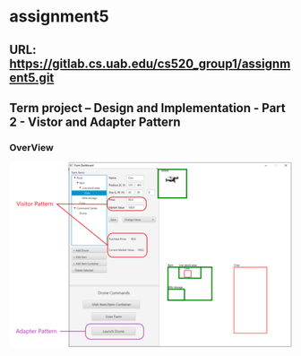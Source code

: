 # assignment5

## URL: https://gitlab.cs.uab.edu/cs520_group1/assignment5.git

## Term project – Design and Implementation - Part 2 - Vistor and Adapter Pattern


### OverView

![](/pic1.PNG)

